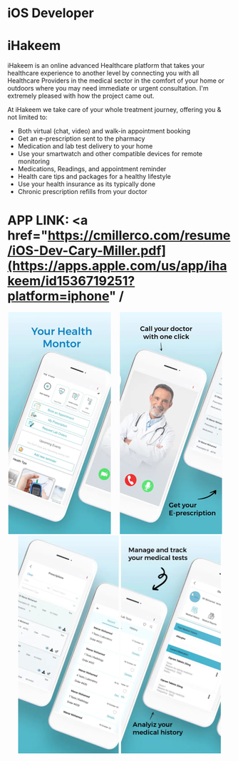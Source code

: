 # iOS Developer 


# iHakeem
iHakeem is an online advanced Healthcare platform that takes your healthcare experience to another level by connecting you with all Healthcare Providers in the medical sector in the comfort of your home or outdoors where you may need immediate or urgent consultation.
I'm extremely pleased with how the project came out. 

At iHakeem we take care of your whole treatment journey, offering you & not limited to:

- Both virtual (chat, video) and walk-in appointment booking
- Get an e-prescription sent to the pharmacy
- Medication and lab test delivery to your home
- Use your smartwatch and other compatible devices for remote monitoring
- Medications, Readings, and appointment reminder
- Health care tips and packages for a healthy lifestyle
- Use your health insurance as its typically done
- Chronic prescription refills from your doctor
# APP LINK: <a href="https://cmillerco.com/resume/iOS-Dev-Cary-Miller.pdf](https://apps.apple.com/us/app/ihakeem/id1536719251?platform=iphone" /<a>
<p align="center">
<img src="images/iHakeem/iHakeem1.png" width="230"  title="Word Guess">&nbsp;&nbsp;&nbsp;&nbsp;&nbsp;<img src="images/iHakeem/iHakeem2.png" width="230" title="Word Guess">&nbsp;&nbsp;&nbsp;&nbsp;&nbsp;<img src="images/iHakeem/iHakeem3.png" width="226" title="Word Guess">
  <img src="images/iHakeem/iHakeem4.png" width="226" title="Word Guess">
</p>



